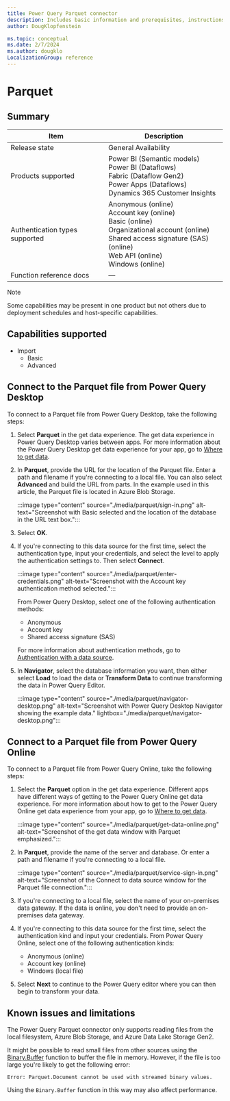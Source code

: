 ```yaml
---
title: Power Query Parquet connector
description: Includes basic information and prerequisites, instructions on how to connect using the Parquet connector, and information about advanced connection options.
author: DougKlopfenstein

ms.topic: conceptual
ms.date: 2/7/2024
ms.author: dougklo
LocalizationGroup: reference
---
```


# Parquet

## Summary

| Item | Description |
| ------- | ------------|
|Release state | General Availability |
| Products supported | Power BI (Semantic models)<br/>Power BI (Dataflows)<br/>Fabric (Dataflow Gen2)<br/>Power Apps (Dataflows)<br/>Dynamics 365 Customer Insights |
| Authentication types supported| Anonymous (online)<br/>Account key (online)<br/>Basic (online)<br/>Organizational account (online)<br/>Shared access signature (SAS) (online)<br/>Web API (online)<br/>Windows (online) |
| Function reference docs | &mdash; |

> [!NOTE]
> Some capabilities may be present in one product but not others due to deployment schedules and host-specific capabilities.

## Capabilities supported

* Import
  * Basic
  * Advanced

## Connect to the Parquet file from Power Query Desktop

To connect to a Parquet file from Power Query Desktop, take the following steps:

1. Select **Parquet** in the get data experience. The get data experience in Power Query Desktop varies between apps. For more information about the Power Query Desktop get data experience for your app, go to [Where to get data](../where-to-get-data.md).

2. In **Parquet**, provide the URL for the location of the Parquet file. Enter a path and filename if you're connecting to a local file. You can also select **Advanced** and build the URL from parts. In the example used in this article, the Parquet file is located in Azure Blob Storage.

   :::image type="content" source="./media/parquet/sign-in.png" alt-text="Screenshot with Basic selected and the location of the database in the URL text box.":::

3. Select **OK**.

4. If you're connecting to this data source for the first time, select the authentication type, input your credentials, and select the level to apply the authentication settings to. Then select **Connect**.

   :::image type="content" source="./media/parquet/enter-credentials.png" alt-text="Screenshot with the Account key authentication method selected.":::

   From Power Query Desktop, select one of the following authentication methods:

   * Anonymous
   * Account key
   * Shared access signature (SAS)

   For more information about authentication methods, go to [Authentication with a data source](../connectorauthentication.md).

5. In **Navigator**, select the database information you want, then either select **Load** to load the data or **Transform Data** to continue transforming the data in Power Query Editor.

   :::image type="content" source="./media/parquet/navigator-desktop.png" alt-text="Screenshot with Power Query Desktop Navigator showing the example data." lightbox="./media/parquet/navigator-desktop.png":::

## Connect to a Parquet file from Power Query Online

To connect to a Parquet file from Power Query Online, take the following steps:

1. Select the **Parquet** option in the get data experience. Different apps have different ways of getting to the Power Query Online get data experience. For more information about how to get to the Power Query Online get data experience from your app, go to [Where to get data](../where-to-get-data.md).

   :::image type="content" source="./media/parquet/get-data-online.png" alt-text="Screenshot of the get data window with Parquet emphasized.":::

2. In **Parquet**, provide the name of the server and database. Or enter a path and filename if you're connecting to a local file.

   :::image type="content" source="./media/parquet/service-sign-in.png" alt-text="Screenshot of the Connect to data source window for the Parquet file connection.":::

3. If you're connecting to a local file, select the name of your on-premises data gateway. If the data is online, you don't need to provide an on-premises data gateway.

4. If you're connecting to this data source for the first time, select the authentication kind and input your credentials. From Power Query Online, select one of the following authentication kinds:

   * Anonymous (online)
   * Account key (online)
   * Windows (local file)

5. Select **Next** to continue to the Power Query editor where you can then begin to transform your data.

## Known issues and limitations

The Power Query Parquet connector only supports reading files from the local filesystem, Azure Blob Storage, and Azure Data Lake Storage Gen2.

It might be possible to read small files from other sources using the [Binary.Buffer](/powerquery-m/binary-buffer) function to buffer the file in memory. However, if the file is too large you're likely to get the following error:

`Error: Parquet.Document cannot be used with streamed binary values.`

Using the `Binary.Buffer` function in this way may also affect performance.
